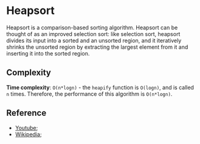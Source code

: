 # Heapsort

Heapsort is a comparison-based sorting algorithm. Heapsort can be thought of as an improved selection sort: like selection sort, heapsort divides its input into a sorted and an unsorted region, and it iteratively shrinks the unsorted region by extracting the largest element from it and inserting it into the sorted region.

## Complexity

**Time complexity**: `O(n*logn)` - the `heapify` function is `O(logn)`, and is called `n` times. Therefore, the performance of this algorithm is `O(n*logn)`.

## Reference

- [Youtube](https://www.youtube.com/watch?v=B7hVxCmfPtM);
- [Wikipedia](https://en.wikipedia.org/wiki/Heapsort);